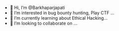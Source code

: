 - 👋 Hi, I’m @Barkhaparjapati
- 👀 I’m interested in bug bounty hunting, Play CTF ...
- 🌱 I’m currently learning about Ethical Hacking...
- 💞️ I’m looking to collaborate on ...
  

<!---
Barkhaparjapati/Barkhaparjapati is a ✨ special ✨ repository because its `README.md` (this file) appears on your GitHub profile.
You can click the Preview link to take a look at your changes.
--->
